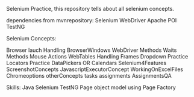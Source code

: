 Selenium Practice,
this repository tells about all selenium concepts.

dependencies from mvnrepository:
Selenium WebDriver
Apache POI
TestNG

Selenium Concepts:

Browser lauch
Handling BrowserWindows
WebDriver Methods
Waits Methods
Mouse Actions
WebTables
Handling Frames
Dropdown Practice
Locators Practice
DataPickers OR Calendars
Selenium4Features
ScreenshotConcepts
JavascriptExecutorConcept
WorkingOnExcelFiles
Chromeoptions
otherConcepts
tasks
assignments
AssignmentsQA

Skills:
Java
Selenium
TestNG
Page object model using Page Factory


